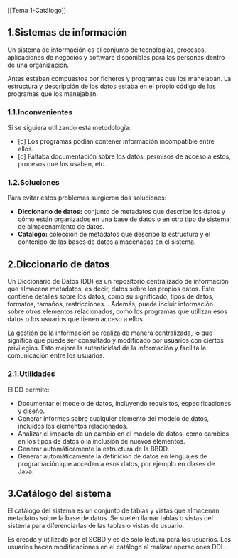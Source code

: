 [[Tema 1-Catálogo]]

## 1.Sistemas de información
Un sistema de información es el conjunto de tecnologías, procesos, aplicaciones de negocios y software disponibles para las personas dentro de una organización.

Antes estaban compuestos por ficheros y programas que los manejaban. La estructura y descripción de los datos estaba en el propio código de los programas que los manejaban.

### 1.1.Inconvenientes
Si se siguiera utilizando esta metodología:
+ [c] Los programas podían contener información incompatible entre ellos.
+ [c] Faltaba documentación sobre los datos, permisos de acceso a estos, procesos que los usaban, etc.

### 1.2.Soluciones
Para evitar estos problemas surgieron dos soluciones:
+ **Diccionario de datos:** conjunto de metadatos que describe los datos y cómo están organizados en una base de datos o en otro tipo de sistema de almacenamiento de datos.
+ **Catálogo:** colección de metadatos que describe la estructura y el contenido de las bases de datos almacenadas en el sistema.

## 2.Diccionario de datos
Un Diccionario de Datos (DD) es un repositorio centralizado de información que almacena metadatos, es decir, datos sobre los propios datos. Este contiene detalles sobre los datos, como su significado, tipos de datos, formatos, tamaños, restricciones... Además, puede incluir información sobre otros elementos relacionados, como los programas que utilizan esos datos o los usuarios que tienen acceso a ellos.

La gestión de la información se realiza de manera centralizada, lo que significa que puede ser consultado y modificado por usuarios con ciertos privilegios. Esto mejora la autenticidad de la información y facilita la comunicación entre los usuarios.

### 2.1.Utilidades
El DD permite:
+ Documentar el modelo de datos, incluyendo requisitos, especificaciones y diseño.
+ Generar informes sobre cualquier elemento del modelo de datos, incluidos los elementos relacionados.
+ Analizar el impacto de un cambio en el modelo de datos, como cambios en los tipos de datos o la inclusión de nuevos elementos.
+ Generar automáticamente la estructura de la BBDD.
+ Generar automáticamente la definición de datos en lenguajes de programación que acceden a esos datos, por ejemplo en clases de Java.

## 3.Catálogo del sistema
El catálogo del sistema es un conjunto de tablas y vistas que almacenan metadatos sobre la base de datos. Se suelen llamar tablas o vistas del sistema para diferenciarlas de las tablas o vistas de usuario.

Es creado y utilizado por el SGBD y es de solo lectura para los usuarios. Los usuarios hacen modificaciones en el catálogo al realizar operaciones DDL.